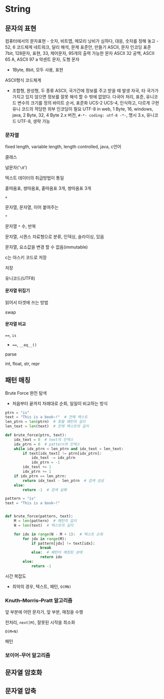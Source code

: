 # String

## 문자의 표현

컴퓨터에서의 문자표현
    - 숫자, 비트맵, 메모리 낭비가 심하다, 대응, 숫자를 정해 놓고
    - 52, 6
코드체계
네트워크, 달리 해석, 문제
표준안, 만들기
ASCII, 문자 인코딩 표준
7bit, 128문자, 표현, 33, 제어문자, 95개의 출력 가능한 문자
ASCII 32 공백, ASCII 65 A, ASCII 97 a
악센트 문자, 도형 문자

- 1Byte, 8bit, 모두 사용, 표현

ASCII형식
코드체계

- 조합형, 완성형, 두 종류
  ASCII, 국가간에 정보를 주고 받을 때 발생
  자국, 타 국가가 가지고 있지 않으면 정보를 잘못 해석 할 수 밖에 없었다.
  다국어 처리, 표준, 유니코드
  변수의 크기를 정의
  바이트 순서, 표준화
  UCS-2 UCS-4, 인식하고, 다르게 구현
  유니 코드의 적당한 외부 인코딩이 필요
  UTF-8 in web, 1 Byte, 16, windows, java, 2 Byte, 32, 4 Byte
  2.x 버전, `#-*- coding: utf-8 -*-`, 명시
  3.x, 유니코드 UTF-8, 생략 가능

### 문자열

fixed length, variable length, length controlled, java, c언어

클래스

널문자('`\0`')

텍스트 데이터의 취급방법이 통일

홑따옴표, 쌍따옴표, 홑따옴표 3개, 쌍따옴표 3개

`+`

문자열, 문자열, 이어 붙여주는

`*`

문자열 `*` 수, 반복

문자열, 시퀀스 자료형으로 분류, 인덱싱, 슬라이싱, 있음

문자열, 요소값을 변경 할 수 없음(immutable)

c는 아스키 코드로 저장

저장

유니코드(UTF8)

#### 문자열 뒤집기

읽어서 타겟에 쓰는 방법

swap

#### 문자열 비교

`==`, `is`

- `==`, `__eq__()`

parse

int, float, str, repr

## 패턴 매칭

Brute Force 완전 탐색

- 처음부터 끝까지 차례대로 순회, 일일이 비교하는 방식

```python
ptrn = "is"
text = "This is a book~!"  # 전체 텍스트
len_ptrn = len(ptrn)  # 찾을 패턴의 길이
len_text = len(text)  # 전체 텍스트의 길이

def brute_force(ptrn, text):
    idx_text = 0  # text의 인덱스
    idx_ptrn = 0  # pattern의 인덱스
    while idx_ptrn < len_ptrn and idx_text < len_text:
        if text[idx_text] != ptrn[idx_ptrn]:
            idx_text -= idx_ptrn
            idx_ptrn = -1
        idx_text += 1
        idx_ptrn += 1
    if idx_ptrn == len_ptrn:
        return idx_text - len_ptrn  # 검색 성공
    else:
        return -1  # 검색 실패
```

```python
pattern = "is"
text = "This is a book~!"


def brute_force(pattern, text):
    M = len(pattern)  # 패턴의 길이
    N = len(text)  # 텍스트의 길이

    for idx in range(N - M + 1):  # 텍스트 순회
        for jdx in range(M):
            if pattern[jdx] != text[idx]:
                break
            else:  # 패턴이 매칭된 상태
                return idx
        else:
            return -1
```

시간 복잡도

- 최악의 경우, 텍스트, 패턴, `O(MN)`

### Knuth–Morris–Pratt 알고리즘

앞 부분에 어떤 문자가, 앞 부분, 매칭을 수행

전처리, `next[M]`, 잘못된 시작을 최소화

`O(M+N)`

패턴

### 보이어-무어 알고리즘

## 문자열 암호화

## 문자열 압축
